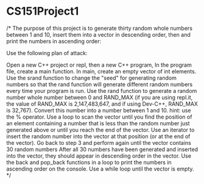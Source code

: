 # CS151Project1
/*
The purpose of this project is to generate thirty random whole numbers between 1 and 10, insert them into a vector in descending order, then and print the numbers in ascending order:

Use the following plan of attack:

Open a new C++ project or repl, then a new C++ program,
In the program file, create a  main  function.
In  main,  create an empty vector of  int  elements.
Use the  srand  function to change the "seed" for generating random numbers so that the  rand  function will generate different random numbers every time your program is run.
Use the  rand  function to generate a random number whole number between 0 and  RAND_MAX  (if you are using repl.it, the value of  RAND_MAX  is 2,147,483,647, and if using Dev-C++,  RAND_MAX  is 32,767).
Convert this number into a number between 1 and 10.
hint: use the  %  operator.
Use a loop to scan the vector until you find the position of an element containing a number that is less than the random number just generated above or until you reach the end of the vector.
Use an iterator to insert the random number into the vector at that position (or at the end of the vector).
Go back to step 3 and perform again until the vector contains 30 random numbers
After all 30 numbers have been generated and inserted into the vector, they should appear in descending order in the vector.
Use the  back  and  pop_back  functions in a loop to print the numbers in ascending order on the console.  Use a  while  loop until the vector is empty.
*/
